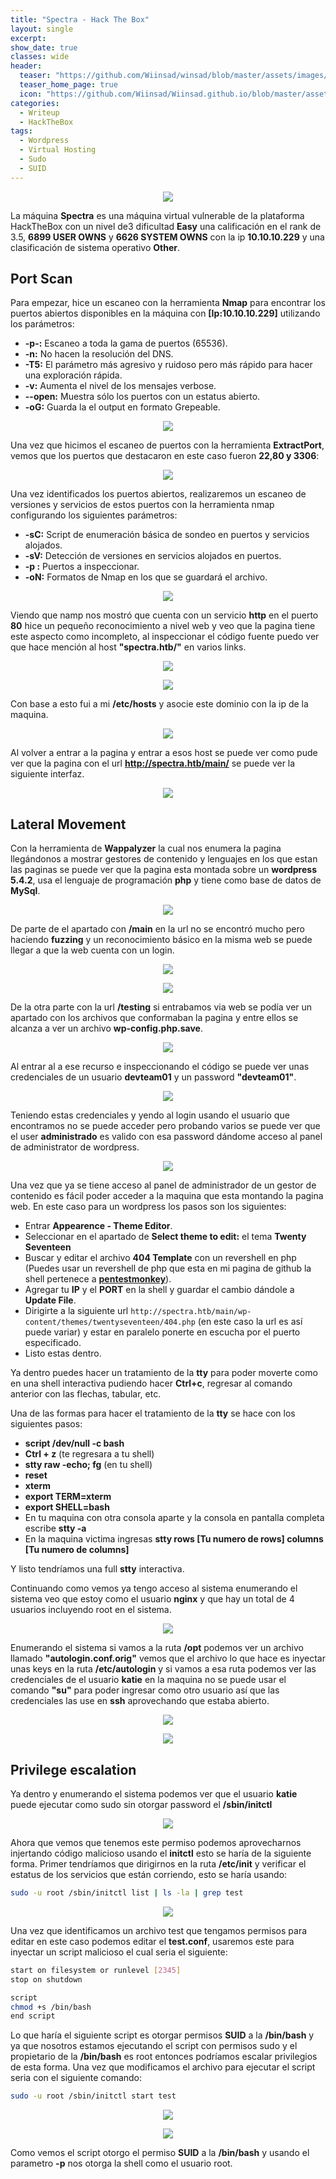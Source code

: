 ```yaml
---
title: "Spectra - Hack The Box"
layout: single
excerpt:
show_date: true
classes: wide
header:
  teaser: "https://github.com/Wiinsad/winsad/blob/master/assets/images/machines/HTB/spectra/data/Spectra.jpg?raw=true"
  teaser_home_page: true
  icon: "https://github.com/Wiinsad/Wiinsad.github.io/blob/master/assets/images/icons/Hackthebox2.png?raw=true"
categories:
  - Writeup
  - HackTheBox
tags:
  - Wordpress
  - Virtual Hosting
  - Sudo
  - SUID
---
```


<p align="center">
<img src="https://raw.githubusercontent.com/Wiinsad/winsad/master/assets/images/machines/HTB/spectra/data/SpectraHTB.png">
</p>

La máquina **Spectra** es una máquina virtual vulnerable de la plataforma HackTheBox con un nivel de3 dificultad **Easy** una calificación en el rank de 3.5, **6899 USER OWNS** y **6626 SYSTEM OWNS** con la ip **10.10.10.229** y una clasificación de sistema operativo **Other**.

## Port Scan

Para empezar, hice un escaneo con la herramienta **Nmap** para encontrar los puertos abiertos disponibles en la máquina con **[Ip:10.10.10.229]** utilizando los parámetros:
  - **-p-:**    Escaneo a toda la gama de puertos (65536).
  - **-n:**     No hacen la resolución del DNS.
  - **-T5:**    El parámetro más agresivo y ruidoso pero más rápido para hacer una exploración rápida.
  - **-v:**     Aumenta el nivel de los mensajes verbose.
  - **--open:** Muestra sólo los puertos con un estatus abierto.
  - **-oG:**    Guarda la el output en formato Grepeable.

  <p align="center">
  <img src="https://github.com/Wiinsad/winsad/blob/master/assets/images/machines/HTB/spectra/scan/ScanPorts.png?raw=true">
  </p>


  Una vez que hicimos el escaneo de puertos con la herramienta **ExtractPort**, vemos que los puertos que destacaron en este caso fueron **22,80 y 3306**:

  <p align="center">
  <img src="https://raw.githubusercontent.com/Wiinsad/winsad/master/assets/images/machines/HTB/spectra/scan/Ports.png">
  </p>


  Una vez identificados los puertos abiertos, realizaremos un escaneo de versiones y servicios de estos puertos con la herramienta nmap configurando los siguientes parámetros:

  - **-sC:** Script de enumeración básica de sondeo en puertos y servicios alojados.
  - **-sV:** Detección de versiones en servicios alojados en puertos.
  - **-p :** Puertos a inspeccionar.
  - **-oN:** Formatos de Nmap en los que se guardará el archivo.

  <p align="center">
  <img src="https://raw.githubusercontent.com/Wiinsad/winsad/master/assets/images/machines/HTB/spectra/scan/PortsServ.png">
  </p>

  Viendo que namp nos mostró que cuenta con un servicio **http** en el puerto **80** hice un pequeño reconocimiento a nivel web y veo que la pagina tiene este aspecto como incompleto, al inspeccionar el código fuente puedo ver que hace mención al host **"spectra.htb/"** en varios links.

  <p align="center">
  <img src="https://raw.githubusercontent.com/Wiinsad/winsad/master/assets/images/machines/HTB/spectra/scan/web1.png">
  </p>

  <p align="center">
  <img src="https://raw.githubusercontent.com/Wiinsad/winsad/master/assets/images/machines/HTB/spectra/scan/web2.png">
  </p>

  Con base a esto fui a mi **/etc/hosts** y asocie este dominio con la ip de la maquina.

  <p align="center">
  <img src="https://raw.githubusercontent.com/Wiinsad/winsad/master/assets/images/machines/HTB/spectra/scan/etecejost.png">
  </p>

  Al volver a entrar a la pagina y entrar a esos host se puede ver como pude ver que la pagina con el url **http://spectra.htb/main/** se puede ver la siguiente interfaz.

  <p align="center">
  <img src="https://raw.githubusercontent.com/Wiinsad/winsad/master/assets/images/machines/HTB/spectra/scan/web3.png">
  </p>

## Lateral Movement

  Con la herramienta de **Wappalyzer** la cual nos enumera la pagina llegándonos a mostrar gestores de contenido y lenguajes en los que estan las paginas se puede ver que la pagina esta montada sobre un **wordpress 5.4.2**, usa el lenguaje de programación **php** y tiene como base de datos de **MySql**.

  <p align="center">
  <img src="https://raw.githubusercontent.com/Wiinsad/winsad/master/assets/images/machines/HTB/spectra/scan/wappa.png">
  </p>

  De parte de el apartado con **/main** en la url no se encontró mucho pero haciendo **fuzzing** y un reconocimiento básico en la misma web se puede llegar a que la web cuenta con un login.

  <p align="center">
  <img src="https://raw.githubusercontent.com/Wiinsad/winsad/master/assets/images/machines/HTB/spectra/scan/wp-l.png">
  </p>

  <p align="center">
  <img src="https://raw.githubusercontent.com/Wiinsad/winsad/master/assets/images/machines/HTB/spectra/scan/wp-lo.png">
  </p>

  De la otra parte con la url **/testing** si entrabamos via web se podía ver un apartado con los archivos que conformaban la pagina y entre ellos se alcanza a ver un archivo **wp-config.php.save**.

  <p align="center">
  <img src="https://raw.githubusercontent.com/Wiinsad/winsad/master/assets/images/machines/HTB/spectra/scan/wp.png">
  </p>

  Al entrar al a ese recurso e inspeccionando el código se puede ver unas credenciales de un usuario **devteam01** y un password **"devteam01"**.

  <p align="center">
  <img src="https://raw.githubusercontent.com/Wiinsad/winsad/master/assets/images/machines/HTB/spectra/intrusion/cred.png">
  </p>

  Teniendo estas credenciales y yendo al login usando el usuario que encontramos no se puede acceder pero probando varios se puede ver que el user **administrado** es valido con esa password dándome acceso al panel de administrator de wordpress.

  <p align="center">
  <img src="https://raw.githubusercontent.com/Wiinsad/winsad/master/assets/images/machines/HTB/spectra/intrusion/panel.png">
  </p>

  Una vez que ya se tiene acceso al panel de administrador de un gestor de contenido es fácil poder acceder a la maquina que esta montando la pagina web. En este caso para un wordpress los pasos son los siguientes:

  - Entrar **Appearence - Theme Editor**.
  - Seleccionar en el apartado de **Select theme to edit:** el tema **Twenty Seventeen**
  - Buscar y editar el archivo **404 Template** con un revershell en php (Puedes usar un revershell de php que esta en mi pagina de github la shell pertenece a **[pentestmonkey](https://github.com/Wiinsad/Pentest/blob/main/Shell/reverShell.php)**).
  - Agregar tu **IP** y el **PORT** en la shell y guardar el cambio dándole a **Update File**.
  - Dirigirte a la siguiente url ```http://spectra.htb/main/wp-content/themes/twentyseventeen/404.php``` (en este caso la url es así puede variar) y estar en paralelo ponerte en escucha por el puerto especificado.
  - Listo estas dentro.


  Ya dentro puedes hacer un tratamiento de la **tty** para poder moverte como en una shell interactiva pudiendo hacer **Ctrl+c**, regresar al comando anterior con las flechas, tabular, etc.

  Una de las formas para hacer el tratamiento de la **tty** se hace con los siguientes pasos:
  - **script /dev/null -c bash**
  - **Ctrl + z** (te regresara a tu shell)
  - **stty raw -echo; fg** (en tu shell)
  - **reset**
  - **xterm**
  - **export TERM=xterm**
  - **export SHELL=bash**
  - En tu maquina con otra consola aparte y la consola en pantalla completa escribe **stty -a**
  - En la maquina victima ingresas **stty rows [Tu numero de rows] columns [Tu numero de columns]**

  Y listo tendríamos una full **stty** interactiva.


  Continuando como vemos ya tengo acceso al sistema enumerando el sistema veo que estoy como el usuario **nginx** y que hay un total de 4 usuarios incluyendo root en el sistema.

  <p align="center">
  <img src="https://raw.githubusercontent.com/Wiinsad/winsad/master/assets/images/machines/HTB/spectra/intrusion/passwd.png">
  </p>

  Enumerando el sistema si vamos a la ruta **/opt** podemos ver un archivo llamado **"autologin.conf.orig"** vemos que el archivo lo que hace es inyectar unas keys en la ruta **/etc/autologin** y si vamos a esa ruta podemos ver las credenciales de el usuario **katie** en la maquina no se puede usar el comando **"su"** para poder ingresar como otro usuario así que las credenciales las use en **ssh** aprovechando que estaba abierto.

  <p align="center">
  <img src="https://raw.githubusercontent.com/Wiinsad/winsad/master/assets/images/machines/HTB/spectra/intrusion/pass.png">
  </p>

  <p align="center">
  <img src="https://raw.githubusercontent.com/Wiinsad/winsad/master/assets/images/machines/HTB/spectra/intrusion/ssh.png">
  </p>

## Privilege escalation
  Ya dentro y enumerando el sistema podemos ver que el usuario **katie** puede ejecutar como sudo sin otorgar password el **/sbin/initctl**

  <p align="center">
  <img src="https://raw.githubusercontent.com/Wiinsad/winsad/master/assets/images/machines/HTB/spectra/intrusion/sudo.png">
  </p>

  Ahora que vemos que tenemos este permiso podemos aprovecharnos injertando código malicioso usando el **initctl** esto se haría de la siguiente forma. Primer tendríamos que dirigirnos en la ruta **/etc/init** y verificar el estatus de los servicios que están corriendo, esto se haría usando:

  ```bash
  sudo -u root /sbin/initctl list | ls -la | grep test
  ```
  <p align="center">
  <img src="https://raw.githubusercontent.com/Wiinsad/winsad/master/assets/images/machines/HTB/spectra/intrusion/perm.png">
  </p>

  Una vez que identificamos un archivo test que tengamos permisos para editar en este caso podemos editar el **test.conf**, usaremos este para inyectar un script malicioso el cual seria el siguiente:

  ```bash
  start on filesystem or runlevel [2345]
  stop on shutdown

  script
  chmod +s /bin/bash
  end script
  ```

  Lo que haría el siguiente script es otorgar permisos **SUID** a la **/bin/bash** y ya que nosotros estamos ejecutando el script con permisos sudo y el propietario de la **/bin/bash** es root entonces podríamos escalar privilegios de esta forma.
  Una vez que modificamos el archivo para ejecutar el script seria con el siguiente comando:

  ```bash
  sudo -u root /sbin/initctl start test
  ```
  <p align="center">
  <img src="https://raw.githubusercontent.com/Wiinsad/winsad/master/assets/images/machines/HTB/spectra/intrusion/preroot.png">
  </p>
  <p align="center">
  <img src="https://raw.githubusercontent.com/Wiinsad/winsad/master/assets/images/machines/HTB/spectra/intrusion/root.png">
  </p>

  Como vemos el script otorgo el permiso **SUID** a la **/bin/bash** y usando el parametro **-p** nos otorga la shell como el usuario root.
